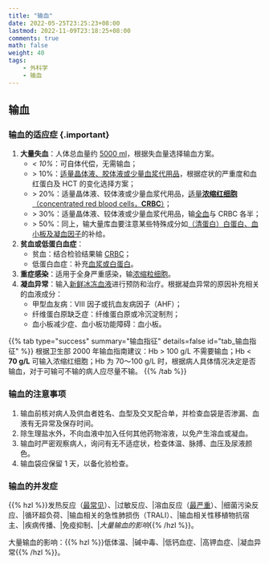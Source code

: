 ```yaml
---
title: "输血"
date: 2022-05-25T23:25:23+08:00
lastmod: 2022-11-09T23:18:25+08:00
comments: true
math: false
weight: 40
tags:
    - 外科学
    - 输血
---
```


## 输血

### 输血的适应症 {.important}

1. **大量失血**：人体总血量约 <ins>5000 ml</ins>，根据失血量选择输血方案。
    - *\< 10%*：可自体代偿，无需输血；
    - \> 10%：<ins>适量晶体液、胶体液或少量血浆代用品</ins>，根据症状的严重度和血红蛋白及 HCT 的变化选择方案；
    - \> 20%：适量晶体液、较体液或少量血浆代用品，<ins>适量**浓缩红细胞**（concentrated red blood cells，**CRBC**）</ins>；
    - \> 30%：适量晶体液、较体液或少量血浆代用品，输<ins>全血</ins>与 CRBC 各半；
    - \> 50%：同上，输大量库血要注意某些特殊成分如<ins>（清蛋白）白蛋白、血小板及凝血因子</ins>的补给。
2. **贫血或低蛋白血症**：
    - 贫血：结合检验结果输 <ins>CRBC</ins>；
    - 低蛋白血症：补充<ins>血浆或白蛋白</ins>。　
3. **重症感染**：适用于全身严重感染，输<ins>浓缩粒细胞</ins>。
4. **凝血异常**：输入<ins>新鲜冰冻血液</ins>进行预防和治疗。根据凝血异常的原因补充相关的血液成分：
    - 甲型血友病：Ⅷ 因子或抗血友病因子（AHF）；
    - 纤维蛋白原缺乏症：纤维蛋白原或冷沉淀制剂；
    - 血小板减少症、血小板功能障碍：血小板。

{{% tab type="success" summary="输血指征" details=false  id="tab_输血指征" %}}
根据卫生部 2000 年输血指南建议：Hb \> 100 g/L 不需要输血；Hb \< **70 g/L** 可输入浓缩红细胞；Hb 为 70～100 g/L 时，根据病人具体情况决定是否输血，对于可输可不输的病人应尽量不输。
{{% /tab %}}

### 输血的注意事项

1. 输血前核对病人及供血者姓名、血型及交叉配合单，并检查血袋是否渗漏、血液有无异常及保存时间。
2. 除生理盐水外，不向血液中加入任何其他药物溶液，以免产生溶血或凝血。
3. 输血时严密观察病人，询问有无不适症状，检查体温、脉搏、血压及尿液颜色。
4. 输血袋应保留 1 天，以备化验检查。

### 输血的并发症

{{% hzl %}}发热反应（<ins>最常见</ins>）、|过敏反应、|溶血反应（<ins>最严重</ins>）、|细菌污染反应、|循环超负荷、|输血相关的急性肺损伤（TRALI）、|输血相关性移植物抗宿主、|疾病传播、|免疫抑制、|*大量输血的影响*{{% /hzl %}}。

大量输血的影响：{{% hzl %}}低体温、|碱中毒、|低钙血症、|高钾血症、|凝血异常{{% /hzl %}}。

